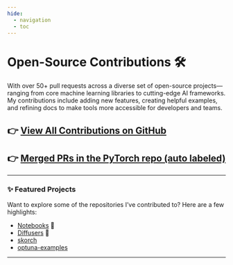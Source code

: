 ```yaml
---
hide:
  - navigation
  - toc
---
```


# **Open-Source Contributions** 🛠️


With over 50+ pull requests across a diverse set of open-source projects—ranging from core machine learning libraries to cutting-edge AI frameworks. My contributions include adding new features, creating helpful examples, and refining docs to make tools more accessible for developers and teams.

## 👉 [View All Contributions on GitHub](https://github.com/search?q=author%3AParagEkbote+is%3Apr+is%3Amerged&sort=updated&order=desc) 
## 👉 [Merged PRs in the PyTorch repo (auto labeled)](https://github.com/pytorch/pytorch/pulls?q=is%3Apr+author%3AParagEkbote+is%3Aclosed+label%3AMerged)

---

### ✨ Featured Projects
Want to explore some of the repositories I’ve contributed to? Here are a few highlights:

- [Notebooks](https://github.com/huggingface/notebooks) 🤗  
- [Diffusers](https://github.com/huggingface/diffusers) 🤗
- [skorch](https://github.com/skorch-dev/skorch)  
- [optuna-examples](https://github.com/argilla-io/distilabel)

---

